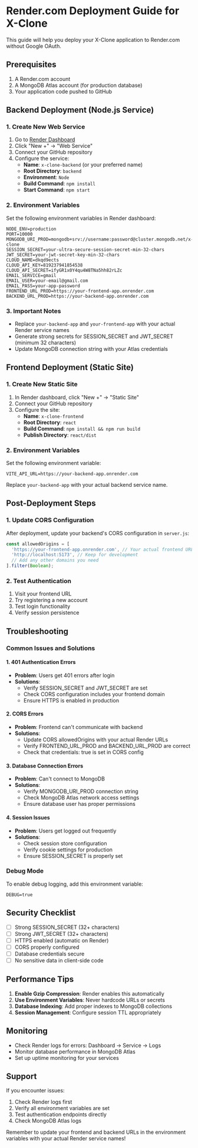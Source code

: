 # Render.com Deployment Guide for X-Clone

This guide will help you deploy your X-Clone application to Render.com without Google OAuth.

## Prerequisites

1. A Render.com account
2. A MongoDB Atlas account (for production database)
3. Your application code pushed to GitHub

## Backend Deployment (Node.js Service)

### 1. Create New Web Service

1. Go to [Render Dashboard](https://dashboard.render.com/)
2. Click "New +" → "Web Service"
3. Connect your GitHub repository
4. Configure the service:
   - **Name**: `x-clone-backend` (or your preferred name)
   - **Root Directory**: `backend`
   - **Environment**: `Node`
   - **Build Command**: `npm install`
   - **Start Command**: `npm start`

### 2. Environment Variables

Set the following environment variables in Render dashboard:

```
NODE_ENV=production
PORT=10000
MONGODB_URI_PROD=mongodb+srv://username:password@cluster.mongodb.net/x-clone
SESSION_SECRET=your-ultra-secure-session-secret-min-32-chars
JWT_SECRET=your-jwt-secret-key-min-32-chars
CLOUD_NAME=dkqd9ects
CLOUD_API_KEY=819237941854538
CLOUD_API_SECRET=ifyGR1x0Y4qu4W8TNa5hh82rLZc
EMAIL_SERVICE=gmail
EMAIL_USER=your-email@gmail.com
EMAIL_PASS=your-app-password
FRONTEND_URL_PROD=https://your-frontend-app.onrender.com
BACKEND_URL_PROD=https://your-backend-app.onrender.com
```

### 3. Important Notes

- Replace `your-backend-app` and `your-frontend-app` with your actual Render service names
- Generate strong secrets for SESSION_SECRET and JWT_SECRET (minimum 32 characters)
- Update MongoDB connection string with your Atlas credentials

## Frontend Deployment (Static Site)

### 1. Create New Static Site

1. In Render dashboard, click "New +" → "Static Site"
2. Connect your GitHub repository
3. Configure the site:
   - **Name**: `x-clone-frontend`
   - **Root Directory**: `react`
   - **Build Command**: `npm install && npm run build`
   - **Publish Directory**: `react/dist`

### 2. Environment Variables

Set the following environment variable:

```
VITE_API_URL=https://your-backend-app.onrender.com
```

Replace `your-backend-app` with your actual backend service name.

## Post-Deployment Steps

### 1. Update CORS Configuration

After deployment, update your backend's CORS configuration in `server.js`:

```javascript
const allowedOrigins = [
  'https://your-frontend-app.onrender.com', // Your actual frontend URL
  'http://localhost:5173', // Keep for development
  // Add any other domains you need
].filter(Boolean);
```

### 2. Test Authentication

1. Visit your frontend URL
2. Try registering a new account
3. Test login functionality
4. Verify session persistence

## Troubleshooting

### Common Issues and Solutions

#### 1. 401 Authentication Errors

- **Problem**: Users get 401 errors after login
- **Solutions**:
  - Verify SESSION_SECRET and JWT_SECRET are set
  - Check CORS configuration includes your frontend domain
  - Ensure HTTPS is enabled in production

#### 2. CORS Errors

- **Problem**: Frontend can't communicate with backend
- **Solutions**:
  - Update CORS allowedOrigins with your actual Render URLs
  - Verify FRONTEND_URL_PROD and BACKEND_URL_PROD are correct
  - Check that credentials: true is set in CORS config

#### 3. Database Connection Errors

- **Problem**: Can't connect to MongoDB
- **Solutions**:
  - Verify MONGODB_URI_PROD connection string
  - Check MongoDB Atlas network access settings
  - Ensure database user has proper permissions

#### 4. Session Issues

- **Problem**: Users get logged out frequently
- **Solutions**:
  - Check session store configuration
  - Verify cookie settings for production
  - Ensure SESSION_SECRET is properly set

### Debug Mode

To enable debug logging, add this environment variable:

```
DEBUG=true
```

## Security Checklist

- [ ] Strong SESSION_SECRET (32+ characters)
- [ ] Strong JWT_SECRET (32+ characters)
- [ ] HTTPS enabled (automatic on Render)
- [ ] CORS properly configured
- [ ] Database credentials secure
- [ ] No sensitive data in client-side code

## Performance Tips

1. **Enable Gzip Compression**: Render enables this automatically
2. **Use Environment Variables**: Never hardcode URLs or secrets
3. **Database Indexing**: Add proper indexes to MongoDB collections
4. **Session Management**: Configure session TTL appropriately

## Monitoring

- Check Render logs for errors: Dashboard → Service → Logs
- Monitor database performance in MongoDB Atlas
- Set up uptime monitoring for your services

## Support

If you encounter issues:

1. Check Render logs first
2. Verify all environment variables are set
3. Test authentication endpoints directly
4. Check MongoDB Atlas logs

Remember to update your frontend and backend URLs in the environment variables with your actual Render service names!